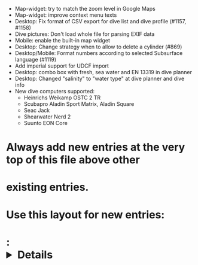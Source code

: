 - Map-widget: try to match the zoom level in Google Maps
- Map-widget: improve context menu texts
- Desktop: Fix format of CSV export for dive list and dive profile
  (#1157, #1158)
- Dive pictures: Don't load whole file for parsing EXIF data
- Mobile: enable the built-in map widget
- Desktop: Change strategy when to allow to delete a cylinder (#869)
- Desktop/Mobile: Format numbers according to selected Subsurface
  language (#1119)
- Add imperial support for UDCF import
- Desktop: combo box with fresh, sea water and EN 13319 in dive planner
- Desktop: Changed "salinity" to "water type" at dive planner and dive info
- New dive computers supported:
  - Heinrichs Weikamp OSTC 2 TR
  - Scubapro Aladin Sport Matrix, Aladin Square
  - Seac Jack
  - Shearwater Nerd 2
  - Suunto EON Core
# Always add new entries at the very top of this file above other
# existing entries.
# Use this layout for new entries:
# <Area>: <Details about the change> [reference thread / issue]
